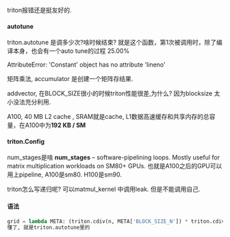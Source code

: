 triton报错还是挺友好的.

#### autotune

triton.autotune 是调多少次?啥时候结束?   就是这个函数，第1次被调用时，除了编译本身，也会有一个auto tune的过程 25.00%

AttributeError: 'Constant' object has no attribute 'lineno'



矩阵乘法, accumulator 是创建一个矩阵存结果. 

addvector, 在BLOCK_SIZE很小的时候triton性能很差,为什么?  因为blocksize 太小没法充分利用. 

A100, 40 MB L2 cache ,  SRAM就是cache, L1数据高速缓存和共享内存的总容量，在A100中为**192 KB / SM**

#### triton.Config 

 num_stages是啥  **num_stages** –  software-pipelining loops. Mostly useful for matrix multiplication workloads on SM80+ GPUs.   也就是A100之后的GPU可以用上pipeline, A100是sm80.  H100是sm90. 

triton怎么写递归呢?  可以matmul_kernel 中调用leak. 但是不能调用自己. 

#### 语法

```python
grid = lambda META: (triton.cdiv(n, META['BLOCK_SIZE_N']) * triton.cdiv(n, META['BLOCK_SIZE_N']), ) # meta是哪里来的? 
懂了, 就是triton.autotune里的
```


